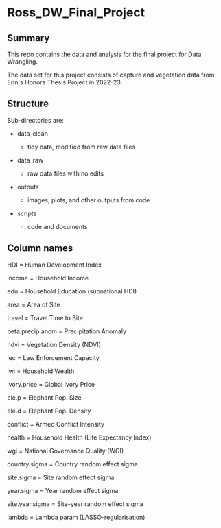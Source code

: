 # Ross_DW_Final_Project

## Summary

This repo contains the data and analysis for the final project for Data Wrangling.

The data set for this project consists of capture and vegetation data from Erin's Honors Thesis Project in 2022-23.

## Structure

Sub-directories are:

-   data_clean

    -   tidy data, modified from raw data files

-   data_raw

    -   raw data files with no edits

-   outputs

    -   images, plots, and other outputs from code

-   scripts

    -   code and documents

## Column names

HDI = Human Development Index

income = Household Income

edu = Household Education (subnational HDI)

area = Area of Site

travel = Travel Time to Site

beta.precip.anom = Precipitation Anomaly

ndvi = Vegetation Density (NDVI)

lec = Law Enforcement Capacity

iwi = Household Wealth

ivory.price = Global Ivory Price

ele.p = Elephant Pop. Size

ele.d = Elephant Pop. Density

conflict = Armed Conflict Intensity

health = Household Health (Life Expectancy Index)

wgi = National Governance Quality (WGI)

country.sigma = Country random effect sigma

site.sigma = Site random effect sigma

year.sigma = Year random effect sigma

site.year.sigma = Site-year random effect sigma

lambda = Lambda param (LASSO-regularisation)
